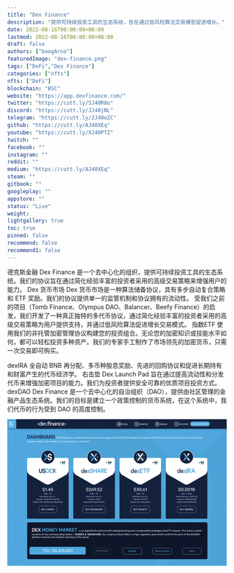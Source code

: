 ```yaml
---
title: "Dex Finance"
description: "提供可持续投资工具的生态系统，旨在通过低风险算法交易模型促进增长。"
date: 2022-08-16T00:00:00+08:00
lastmod: 2022-08-16T00:00:00+08:00
draft: false
authors: ["boogArno"]
featuredImage: "dex-finance.png"
tags: ["DeFi","Dex Finance"]
categories: ["nfts"]
nfts: ["DeFi"]
blockchain: "BSC"
website: "https://app.dexfinance.com/"
twitter: "https://cutt.ly/SJ40R8o"
discord: "https://cutt.ly/JJ40jNL"
telegram: "https://cutt.ly/2J40oZC"
github: "https://cutt.ly/AJ40XEq"
youtube: "https://cutt.ly/XJ40PTZ"
twitch: ""
facebook: ""
instagram: ""
reddit: ""
medium: "https://cutt.ly/AJ40XEq"
steam: ""
gitbook: ""
googleplay: ""
appstore: ""
status: "Live"
weight: 
lightgallery: true
toc: true
pinned: false
recommend: false
recommend1: false
---
```

德克斯金融
Dex Finance 是一个去中心化的组织，提供可持续投资工具的生态系统。我们的协议旨在通过简化经验丰富的投资者采用的高级交易策略来增强用户的能力。
Dex 货币市场
Dex 货币市场是一种算法储备协议，具有多步自动复合策略和 ETF 奖励。我们的协议提供单一的监管机制和协议拥有的流动性。
受我们之前的项目（Tomb Finance、Olympus DAO、Balancer、Beefy Finance）的启发，我们开发了一种真正独特的多代币协议，通过简化经验丰富的投资者采用的高级交易策略为用户提供支持，并通过低风险算法促进增长交易模式。
指数ETF
使用我们的非托管加密管理协议构建您的投资组合。无论您的加密知识或技能水平如何，都可以轻松投资多种资产。我们的专家手工制作了市场领先的加密货币，只需一次交易即可购买。

dexIRA
全自动 BNB 再分配、多币种股息奖励、先进的回购协议和促进长期持有和财富产生的代币经济学。
右击垫
Dex Launch Pad 旨在通过提高流动性和分发代币来增强加密项目的能力。我们为投资者提供安全可靠的优质项目投资方式。
dexDAO
Dex Finance 是一个去中心化的自治组织（DAO），提供由社区管理的金融产品生态系统。我们的目标是建立一个政策控制的货币系统，在这个系统中，我们代币的行为受到 DAO 的高度控制。

![dexfinance-dapp-defi-bsc-image1_079d696433deb7ce8ffeeed86b879b19](dexfinance-dapp-defi-bsc-image1_079d696433deb7ce8ffeeed86b879b19.png)
